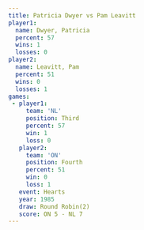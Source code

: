 ```yaml
---
title: Patricia Dwyer vs Pam Leavitt
player1:               
  name: Dwyer, Patricia
  percent: 57          
  wins: 1              
  losses: 0            
player2:               
  name: Leavitt, Pam   
  percent: 51          
  wins: 0              
  losses: 1            
games:
 - player1:         
     team: 'NL'     
     position: Third
     percent: 57    
     win: 1         
     loss: 0        
   player2:          
     team: 'ON'      
     position: Fourth
     percent: 51     
     win: 0          
     loss: 1         
   event: Hearts       
   year: 1985          
   draw: Round Robin(2)
   score: ON 5 - NL 7  
---
```


